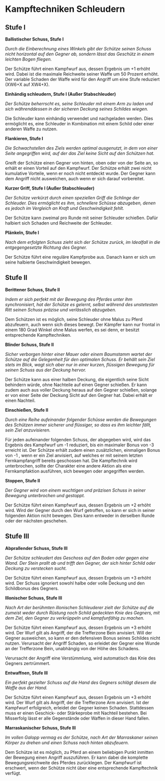 # Kampftechniken Schleudern
## Stufe I
 
  
**Ballistischer Schuss, Stufe I**
 
_Durch die Einberechnung eines Winkels gibt der Schütze seinen Schuss nicht horizontal auf den Gegner ab, sondern lässt das Geschütz in einem leichten Bogen fliegen._
 
Der Schütze führt einen Kampfwurf aus, dessen Ergebnis um +1 erhöht wird. Dabei ist die maximale Reichweite seiner Waffe um 50 Prozent erhöht. Der variable Schaden der Waffe wird für den Angriff um eine Stufe reduziert (XW6+X auf XW4+X).
 
 
**Einhändig schleudern, Stufe I (Außer Stabschleuder)**
 
_Der Schütze beherrscht es, seine Schleuder mit einem Arm zu laden und sich währenddessen in der sicheren Deckung seines Schildes wiegen._
 
Die Schleuder kann einhändig verwendet und nachgeladen werden. Dies ermöglicht es, eine Schleuder in Kombination mit einem Schild oder einer anderen Waffe zu nutzen.
 
 
**Flankieren, Stufe I**
 
_Die Schwachstellen des Ziels werden optimal ausgenutzt, in dem von einer Seite angegriffen wird, auf der das Ziel keine Sicht auf den Schützen hat._
 
Greift der Schütze einen Gegner von hinten, oben oder von der Seite an, so erhält er einen Vorteil auf den Kampfwurf. Der Schütze erhält zwei nicht kumulative Vorteile, wenn er noch nicht entdeckt wurde. Der Gegner kann dem Angriff nicht ausweichen, auch wenn er sich darauf vorbereitet.
 
 
**Kurzer Griff, Stufe I (Außer Stabschleuder)**
 
_Der Schütze verkürzt durch einen speziellen Griff die Schlinge der Schleuder. Dies ermöglicht es ihm, schnellere Schüsse abzugeben, denen es jedoch im Vergleich an Kraft und Geschwindigkeit fehlt._
 
Der Schütze kann zweimal pro Runde mit seiner Schleuder schießen. Dafür halbiert sich Schaden und Reichweite der Schleuder.
 
 
**Plänkeln, Stufe I**
 
_Nach dem erfolgten Schuss zieht sich der Schütze zurück, im Idealfall in die entgegengesetzte Richtung des Gegner._
 
Der Schütze führt eine reguläre Kampfprobe aus. Danach kann er sich um seine halbierte Geschwindigkeit bewegen.
 
 
## Stufe II
 
 
**Berittener Schuss, Stufe II**
 
_Indem er sich perfekt mit der Bewegung des Pferdes unter ihm synchronisiert, hat der Schütze es gelernt, selbst während des unstetesten Ritt seinen Schuss präzise und verlässlich abzugeben._
 
Dem Schützen ist es möglich, seine Schleuder ohne Malus zu Pferd abzufeuern, auch wenn sich dieses bewegt. Der Kämpfer kann nur frontal in einem 180 Grad Winkel ohne Malus werfen, es sei denn, er besitzt entsprechende Kampftechniken.
 
 
**Blinder Schuss, Stufe II**
 
_Sicher verborgen hinter einer Mauer oder einem Baumstamm wartet der Schütze auf die Gelegenheit für den optimalen Schuss. Er behält sein Ziel stets im Blick, wagt sich aber nur in einer kurzen, flüssigen Bewegung für seinen Schuss aus der Deckung hervor._
 
Der Schütze kann aus einer halben Deckung, die eigentlich seine Sicht behindern würde, ohne Nachteile auf einen Gegner schießen. Er kann zudem auch aus voller Deckung heraus auf den Gegner schießen, solange er von einer Seite der Deckung Sicht auf den Gegner hat. Dabei erhält er einen Nachteil.
 
 
**Einschießen, Stufe II**
 
_Durch eine Reihe aufeinander folgender Schüsse werden die Bewegungen des Schützen immer sicherer und flüssiger, so dass es ihm leichter fällt, sein Ziel anzuvisieren._
 
Für jeden aufeinander folgenden Schuss, der abgegeben wird, wird das Ergebnis des Kampfwurf um -1 reduziert, bis ein maximaler Bonus von -3 erreicht ist. Der Schütze erhält zudem einen zusätzlichen, einmaligen Bonus von -1 , wenn er ein Ziel anvisiert, auf welches er mit seinem letzten Fernkampfangriff bereits geschossen hat. Die Kampftechnik wird unterbrochen, sollte der Charakter eine andere Aktion als eine Fernkampfaktion ausführen, sich bewegen oder angegriffen werden.
 
 
**Stoppen, Stufe II**
 
_Der Gegner wird von einem wuchtigen und präzisen Schuss in seiner Bewegung unterbrochen und gestoppt._
 
Der Schütze führt einen Kampfwurf aus, dessen Ergebnis um +2 erhöht wird. Wird der Gegner durch den Wurf getroffen, so kann er sich in seiner folgenden Aktion nicht bewegen. Dies kann entweder in derselben Runde oder der nächsten geschehen.
 
 
## Stufe III
 
 
**Abprallender Schuss, Stufe III**
 
_Der Schütze schleudert das Geschoss auf den Boden oder gegen eine Wand. Der Stein prallt ab und trifft den Gegner, der sich hinter Schild oder Deckung zu verstecken sucht._
 
Der Schütze führt einen Kampfwurf aus, dessen Ergebnis um +3 erhöht wird. Der Schuss ignoriert sowohl halbe oder volle Deckung und den Schildbonus des Gegners.
 
 
**Illonischer Schuss, Stufe III**
 
_Nach Art der berühmten illonischen Schleuderer zielt der Schütze auf die zumeist weder durch Rüstung noch Schild gedeckten Knie des Gegners, mit dem Ziel, den Gegner zu verkrüppeln und kampfunfähig zu machen._
 
Der Schütze führt einen Kampfwurf aus, dessen Ergebnis um +3 erhöht wird. Der Wurf gilt als Angriff, der die Trefferzone Bein anvisiert. Will der Gegner ausweichen, so kann er den defensiven Bonus seines Schildes nicht nutzen. Verursacht der Angriff Schaden, so erleidet der Gegner eine Wunde an der Trefferzone Bein, unabhängig von der Höhe des Schadens.
 
Verursacht der Angriff eine Verstümmlung, wird automatisch das Knie des Gegners zertrümmert.
 
 
**Entwaffnen, Stufe III**
 
_Ein perfekt gezielter Schuss auf die Hand des Gegners schlägt diesem die Waffe aus der Hand._
 
Der Schütze führt einen Kampfwurf aus, dessen Ergebnis um +3 erhöht wird. Der Wurf gilt als Angriff, der die Trefferzone Arm anvisiert. Ist der Kampfwurf erfolgreich, erleidet der Gegner keinen Schaden. Stattdessen muss er einen Geschick- oder Stärkeprobe mit Nachteil bestehen. Bei Misserfolg lässt er alle Gegenstände oder Waffen in dieser Hand fallen.
 
 
**Marraskanischer Schuss, Stufe III**
 
_Im vollen Galopp vermag es der Schütze, nach Art der Marraskaner seinen Körper zu drehen und einen Schuss nach hinten abzufeuern._
 
Dem Schütze ist es möglich, zu Pferd an einem beliebigen Punkt inmitten der Bewegung einen Angriff auszuführen. Er kann dabei die komplette Bewegungsreichweite des Pferdes zurücklegen. Der Kampfwurf ist erschwert, wenn der Schütze nicht über eine entsprechende Kampftechnik verfügt.
